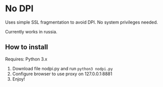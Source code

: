 # No DPI
Uses simple SSL fragmentation to avoid DPI.
No system privileges needed.

Currently works in russia.

## How to install

Requires: Python 3.x

1) Download file nodpi.py and run `python3 nodpi.py`
2) Configure browser to use proxy on 127.0.0.1:8881
3) Enjoy!
